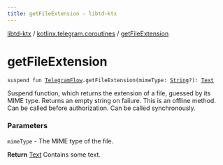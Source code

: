 ```yaml
---
title: getFileExtension - libtd-ktx
---
```


[libtd-ktx](../index.html) / [kotlinx.telegram.coroutines](index.html) / [getFileExtension](./get-file-extension.html)

# getFileExtension

`suspend fun `[`TelegramFlow`](../kotlinx.telegram.core/-telegram-flow/index.html)`.getFileExtension(mimeType: `[`String`](https://kotlinlang.org/api/latest/jvm/stdlib/kotlin/-string/index.html)`?): `[`Text`](https://tdlibx.github.io/td/docs/org/drinkless/td/libcore/telegram/TdApi/Text.html)

Suspend function, which returns the extension of a file, guessed by its MIME type. Returns an
empty string on failure. This is an offline method. Can be called before authorization. Can be
called synchronously.

### Parameters

`mimeType` - The MIME type of the file.

**Return**
[Text](https://tdlibx.github.io/td/docs/org/drinkless/td/libcore/telegram/TdApi/Text.html) Contains some text.


